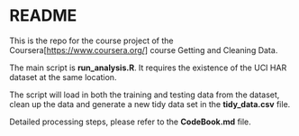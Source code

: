 README
============

This is the repo for the course project of the Coursera[https://www.coursera.org/] course Getting and Cleaning Data.

The main script is **run_analysis.R**. It requires the existence of the UCI HAR dataset at the same location. 

The script will load in both the training and testing data from the dataset, clean up the data and generate a new tidy data set in the **tidy_data.csv** file. 

Detailed processing steps, please refer to the **CodeBook.md** file. 